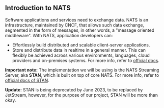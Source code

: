## Introduction to NATS

Software applications and services need to exchange data. NATS is an infrastructure, maintained by CNCF, that allows such data exchange, segmented in the form of messages, in other words, a "message oriented middleware".
With NATS, application developers can:

- Effortlessly build distributed and scalable client-server applications.
- Store and distribute data in realtime in a general manner. This can flexibly be achieved across various environments, languages, cloud providers and on-premises systems.
  For more info, refer to [official docs](https://docs.nats.io).

**Important note:** The implementation we will be using is the NATS Streaming Server, aka **STAN**, which is built on top of core NATS. For more info, refer to [official docs of STAN](https://docs.nats.io/legacy/stan/intro).

**Update:** STAN is being deprecated by June 2023, to be replaced by JetStream, however, for the purpose of our project, STAN will be more than okay.
